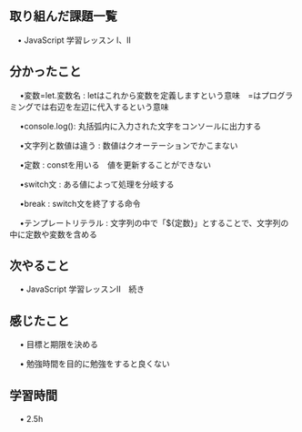 ## 取り組んだ課題一覧
    
 　• JavaScript 学習レッスン I、Ⅱ
　

## 分かったこと
　 •変数=let.変数名 : letはこれから変数を定義しますという意味　=はプログラミングでは右辺を左辺に代入するという意味

　 •console.log(): 丸括弧内に入力された文字をコンソールに出力する

　 •文字列と数値は違う : 数値はクオーテーションでかこまない

　 •定数 : constを用いる　値を更新することができない

　 •switch文 : ある値によって処理を分岐する

　 •break : switch文を終了する命令

　 •テンプレートリテラル : 文字列の中で「${定数}」とすることで、文字列の中に定数や変数を含める

## 次やること　

　 • JavaScript 学習レッスンⅡ　続き

## 感じたこと

　 • 目標と期限を決める

　 • 勉強時間を目的に勉強をすると良くない
## 学習時間

　 • 2.5h